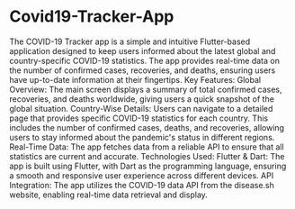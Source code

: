 # Covid19-Tracker-App
 The COVID-19 Tracker app is a simple and intuitive Flutter-based application designed to keep users informed about the latest global and country-specific COVID-19 statistics. The app provides real-time data on the number of confirmed cases, recoveries, and deaths, ensuring users have up-to-date information at their fingertips.  Key Features: Global Overview: The main screen displays a summary of total confirmed cases, recoveries, and deaths worldwide, giving users a quick snapshot of the global situation. Country-Wise Details: Users can navigate to a detailed page that provides specific COVID-19 statistics for each country. This includes the number of confirmed cases, deaths, and recoveries, allowing users to stay informed about the pandemic's status in different regions. Real-Time Data: The app fetches data from a reliable API to ensure that all statistics are current and accurate. Technologies Used: Flutter & Dart: The app is built using Flutter, with Dart as the programming language, ensuring a smooth and responsive user experience across different devices. API Integration: The app utilizes the COVID-19 data API from the disease.sh website, enabling real-time data retrieval and display.
